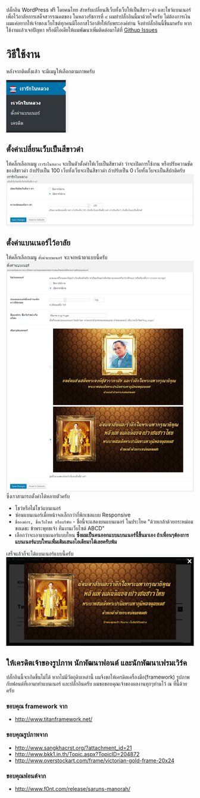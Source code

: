
ปลั๊กอิน WordPress ฟรี โดยคนไทย สำหรับเปลี่ยนสีเว็บทั้งเว็บให้เป็นสีขาว-ดำ และโชว์แบนเนอร์เพื่อไว้อาลัยการเสด็จสวรรณคตของ ในหลวงรัชการที่ ๙
ผมทำปลั๊กอินนี้มาด้วยใจครับ ไม่ต้องการเงิน ผมแค่อยากให้เจ้าของเว็บไซต์ทุกคนมีโอกาสไว้อาลัยให้กับพระองค์ท่าน จึงทำปลั๊กอินนี้ขึ้นมาครับ
หากใช้งานแล้วเจอปัญหา หรือมีไอเดียให้ผมพัฒนาเพิ่มติดต่อมาได้ที่ [Githup Issues](https://github.com/aptarmy/rao-ruk-nai-luang/issues)

วิธีใช้งาน
===========
หลังจากติดตั้งแล้ว จะมีเมนูให้เลือกตามภาพครับ

![Admin panel](manual/admin-panel.png)

## ตั้งค่าเปลี่ยนเว็บเป็นสีขาวดำ
ให้คลิ๊กเลือกเมนู `เรารักในหลวง` จะเป็นตัวตั้งค่าให้เว็บเป็นสีขาวดำ ว่าจะเปิดการใช้งาน
หรือปรับความชัดของสีขาวดำ ถ้าปรับเป็น 100 เว็บทั้งเว็บจะเป็นสีขาวดำ ถ้าปรับเป็น 0 เว็บทั้งเว็บจะเป็นสีปกติครับ
![Black and white settings](manual/black-and-white-setting.png)

## ตั้งค่าแบนเนอร์ไว้อาลัย
ให้คลิ๊กเลือกเมนู `ตั้งค่าแบนเนอร์` จะเจอหน้าตาแบบนี้ครับ
![Banner settings](manual/banner-setting.png)
ซึ่งเราสามารถตั้งค่าได้หลายตัวครับ

- โชว์หรือไม่โชว์แบนเนอร์
- ซ่อนแบนเนอร์เมื่อหน้าจอเล็กกว่ากี่พิกเซลแบบ Responsive
- `ชื่อองค์กร, ชื่อเว็บไซต์ หรือบริษัท` - ชื่อนี้จะแสดงบนแบนเนอร์ ในประโยค "ด้วยเกล้าด้วยกระหม่อมขอเดชะ ข้าพระพุทธเจ้า ทีมงานเว็บไซต์ ABCD"
- เลือกว่าจะเอาแบนเนอร์แบบใหน **ซึ่งผมเป็นคนออกแบบแบนเนอร์นี้ขึ้นมาเอง ถ้าเพื่อนๆต้องการแบนเนอร์แบบใหนเพิ่มเติมเสนอไอเดียมาได้เลยครับพ้ม**

เสร็จแล้วก็จะได้แบนเนอร์แบบนี้ครับ
![Result](manual/result-1.png)

## ให้เครดิตเจ้าของรูปภาพ นักพัฒนาฟอนต์ และนักพัฒนาเฟรมเวิร์ค
ปลั๊กอินนี้จะเกิดขึ้นไม่ได้ หากไม่มีวัตถุดิบเหล่านี้ ผมจึงขอให้เครดิตเครื่องมือ(framework) รูปภาพ กับฟอนต์ที่เอามาทำแบนเนอร์ และปลั๊กอินครับ
ผมขอขอบคุณเจ้าของผลงานทุกๆท่านไว้ ณ ที่นี้ด้วยครับ

### ขอบคุณ framework จาก

- http://www.titanframework.net/

### ขอบคุณรูปภาพจาก

- http://www.sangkhacrst.org/?attachment_id=21
- http://www.bkk1.in.th/Topic.aspx?TopicID=204872
- http://www.overstockart.com/frame/victorian-gold-frame-20x24

### ขอบคุณฟอนต์จาก

- http://www.f0nt.com/release/saruns-manorah/